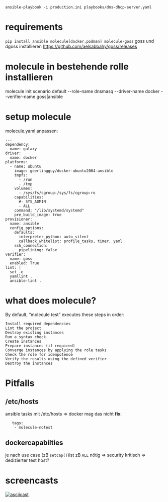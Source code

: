 `ansible-playbook -i production.ini playbooks/dns-dhcp-server.yaml`

# requirements

`pip install ansible molecule[docker,podman] molecule-goss`
goss und dgoss installieren https://github.com/aelsabbahy/goss/releases


# molecule in bestehende rolle installieren
molecule init scenario default --role-name dnsmasq --driver-name docker --verifier-name goss|ansible

# setup molecule
molecule.yaml anpassen:
```
---
dependency:
  name: galaxy
driver:
  name: docker
platforms:
  - name: ubuntu
    image: geerlingguy/docker-ubuntu2004-ansible
    tmpfs:
      - /run
      - /tmp
    volumes:
      - /sys/fs/cgroup:/sys/fs/cgroup:ro
    capabilities:
      #- SYS_ADMIN
      - ALL
    command: "/lib/systemd/systemd"
    pre_build_image: true
provisioner:
  name: ansible
  config_options:
    defaults:
      interpreter_python: auto_silent
      callback_whitelist: profile_tasks, timer, yaml
    ssh_connection:
      pipelining: false
verifier:
  name: goss
  enabled: True
lint: |
  set -e
  yamllint .
  ansible-lint .
```

# what does molecule?
By default, “molecule test” executes these steps in order:

    Install required dependencies
    Lint the project
    Destroy existing instances
    Run a syntax check
    Create instances
    Prepare instances (if required)
    Converge instances by applying the role tasks
    Check the role for idempotence
    Verify the results using the defined verifier
    Destroy the instances


# Pitfalls

## /etc/hosts
ansible tasks mit /etc/hosts => docker mag das nicht
**fix**:
```   
   tags:
    - molecule-notest
```

## dockercapabilties
je nach use case (zB `setcap()`)ist zB `ALL` nötig => security kritisch => dedizierter test host?



# screencasts

[![asciicast](https://asciinema.org/a/wSbuKaifShCEFobXudMNnkmD9.svg)](https://asciinema.org/a/wSbuKaifShCEFobXudMNnkmD9)

